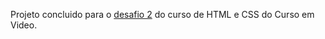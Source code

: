 Projeto concluido para o <a href="https://github.com/gustavoguanabara/html-css/tree/master/desafios/modulo-02/d010">desafio 2</a> do curso de HTML e CSS do Curso em Video.